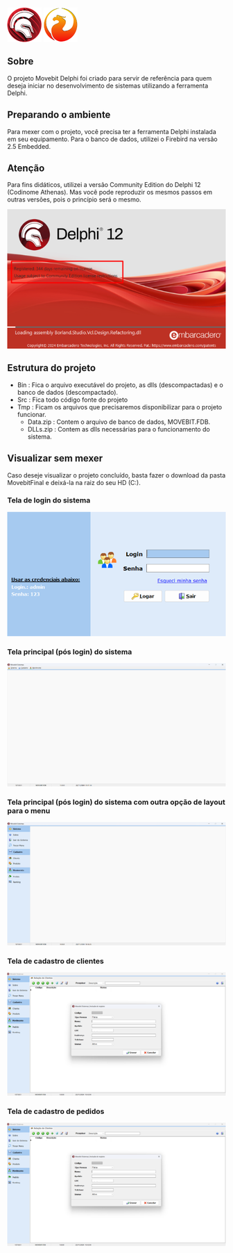 <img src="prints/delphi.png" width="79px" height="79px" alt="Logotipo do Delphi"> <img src="prints/firebird.png" width="79px" height="79px" alt="Logotipo do firebird">

## Sobre
O projeto Movebit Delphi foi criado para servir de referência para quem deseja iniciar no desenvolvimento de sistemas utilizando a ferramenta Delphi.

## Preparando o ambiente
Para mexer com o projeto, você precisa ter a ferramenta Delphi instalada em seu equipamento. Para o banco de dados, utilizei o Firebird na versão 2.5 Embedded.

## Atenção
Para fins didáticos, utilizei a versão Community Edition do Delphi 12 (Codinome Athenas). 
Mas você pode reproduzir os mesmos passos em outras versões, pois o princípio será o mesmo.

<img src="prints/print001.png">

## Estrutura do projeto
- Bin : Fica o arquivo executável do projeto, as dlls (descompactadas) e o banco de dados (descompactado).
- Src : Fica todo código fonte do projeto
- Tmp : Ficam os arquivos que precisaremos disponibilizar para o projeto funcionar.
  - Data.zip : Contem o arquivo de banco de dados, MOVEBIT.FDB.
  - DLLs.zip : Contem as dlls necessárias para o funcionamento do sistema.
  
## Visualizar sem mexer
Caso deseje visualizar o projeto concluído, basta fazer o download da pasta MovebitFinal e deixá-la na raiz do seu HD (C:\). 

### Tela de login do sistema

<img src="prints/print002.png">

### Tela principal (pós login) do sistema

<img src="prints/print003.png">

### Tela principal (pós login) do sistema com outra opção de layout para o menu

<img src="prints/print004.png">

### Tela de cadastro de clientes

<img src="prints/print005.png">

### Tela de cadastro de pedidos

<img src="prints/print005.png">
